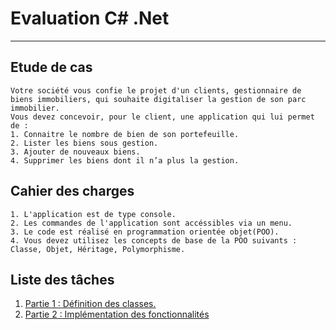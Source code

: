 # Evaluation C# .Net

------

## Etude de cas

    Votre société vous confie le projet d'un clients, gestionnaire de biens immobiliers, qui souhaite digitaliser la gestion de son parc immobilier.
    Vous devez concevoir, pour le client, une application qui lui permet de :
    1. Connaitre le nombre de bien de son portefeuille.
    2. Lister les biens sous gestion.
    3. Ajouter de nouveaux biens.
    4. Supprimer les biens dont il n’a plus la gestion.

## Cahier des charges

    1. L'application est de type console.
    2. Les commandes de l'application sont accéssibles via un menu.
    3. Le code est réalisé en programmation orientée objet(POO).
    4. Vous devez utilisez les concepts de base de la POO suivants : Classe, Objet, Héritage, Polymorphisme.

## Liste des tâches

1. [Partie 1 : Définition des classes.](Partie1.md)
2. [Partie 2 : Implémentation des fonctionnalités](Partie2.md)